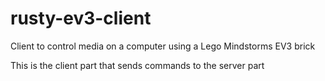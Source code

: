 # rusty-ev3-client
Client to control media on a computer using a Lego Mindstorms EV3 brick 

This is the client part that sends commands to the server part
